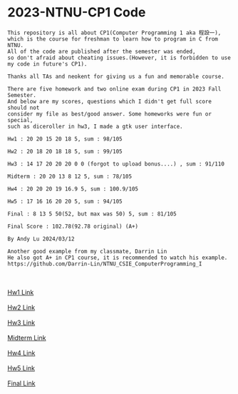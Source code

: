 # 2023-NTNU-CP1 Code
```
This repository is all about CP1(Computer Programming 1 aka 程設一),
which is the course for freshman to learn how to program in C from NTNU.
All of the code are published after the semester was ended,
so don't afraid about cheating issues.(However, it is forbidden to use my code in future's CP1).

Thanks all TAs and neokent for giving us a fun and memorable course.

There are five homework and two online exam during CP1 in 2023 Fall Semester.
And below are my scores, questions which I didn't get full score should not
consider my file as best/good answer. Some homeworks were fun or special,
such as diceroller in hw3, I made a gtk user interface.

Hw1 : 20 20 15 20 18 5, sum : 98/105

Hw2 : 20 18 20 18 18 5, sum : 99/105

Hw3 : 14 17 20 20 20 0 0 (forgot to upload bonus....) , sum : 91/110

Midterm : 20 20 13 8 12 5, sum : 78/105

Hw4 : 20 20 20 19 16.9 5, sum : 100.9/105

Hw5 : 17 16 16 20 20 5, sum : 94/105

Final : 8 13 5 50(52, but max was 50) 5, sum : 81/105

Final Score : 102.78(92.78 original) (A+)

By Andy Lu 2024/03/12
```

```
Another good example from my classmate, Darrin Lin
He also got A+ in CP1 course, it is recommended to watch his example.
https://github.com/Darrin-Lin/NTNU_CSIE_ComputerProgramming_I
```
<br><br>
[Hw1 Link](https://drive.google.com/file/d/1f3jhf9QXumxkfKaonHeTw8yjof8K-x_h/view?usp=sharing) <br><br>
[Hw2 Link](https://drive.google.com/file/d/1tgfOwr0m3uzs76lRPSEcILCMGdtTI362/view?usp=sharing) <br><br>
[Hw3 Link](https://drive.google.com/file/d/18eUmUuUBb_tfIyJvcjrOakSlaVVAlhRp/view?usp=sharing) <br><br>
[Midterm Link](https://drive.google.com/file/d/1oNl5Y2AIKRFmMuYtUtfliOWPAghMMRlN/view?usp=sharing) <br><br>
[Hw4 Link](https://drive.google.com/file/d/1CoD-XguMi5RskmxI4_HpFgJ9vYKVL2Ev/view?usp=sharing) <br><br>
[Hw5 Link](https://drive.google.com/file/d/1X8nfw5xhvEOjvxCWtp-uDlBebc2H4VeF/view?usp=sharing) <br><br>
[Final Link](https://drive.google.com/file/d/1X6rEdCIsAdpFlwKkVVQiUhJLDxjJ2DDl/view?usp=drive_link) <br><br>


